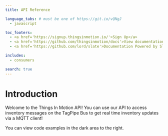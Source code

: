 ```yaml
---
title: API Reference

language_tabs: # must be one of https://git.io/vQNgJ
  - javascript

toc_footers:
  - <a href='https://signup.thingsinmotion.io/'>Sign Up</a>
  - <a href='https://github.com/thingsinmotion/docs'>View documentation source</a>
  - <a href='https://github.com/lord/slate'>Documentation Powered by Slate</a>

includes:
  - consumers

search: true
---
```


# Introduction

Welcome to the Things In Motion API! You can use our API to access inventory messages on the TagPipe Bus to get real time inventory updates via a MQTT client!

You can view code examples in the dark area to the right.


